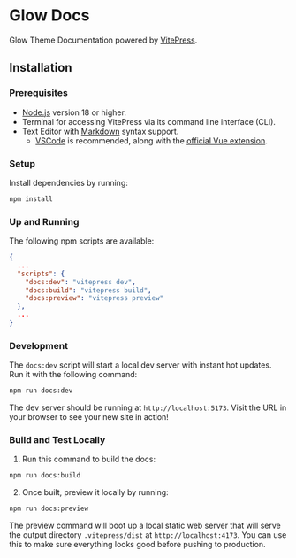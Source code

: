 # Glow Docs

Glow Theme Documentation powered by [VitePress](https://vitepress.dev/).

## Installation

### Prerequisites

- [Node.js](https://nodejs.org/) version 18 or higher.
- Terminal for accessing VitePress via its command line interface (CLI).
- Text Editor with [Markdown](https://en.wikipedia.org/wiki/Markdown) syntax support.
  - [VSCode](https://code.visualstudio.com/) is recommended, along with the [official Vue extension](https://marketplace.visualstudio.com/items?itemName=Vue.volar).

### Setup

Install dependencies by running:


```bash
npm install
```

### Up and Running

The following npm scripts are available:

```json
{
  ...
  "scripts": {
    "docs:dev": "vitepress dev",
    "docs:build": "vitepress build",
    "docs:preview": "vitepress preview"
  },
  ...
}
```

### Development

The `docs:dev` script will start a local dev server with instant hot updates. Run it with the following command:

```bash
npm run docs:dev
```

The dev server should be running at `http://localhost:5173`. Visit the URL in your browser to see your new site in action!

### Build and Test Locally

1. Run this command to build the docs:

```bash
npm run docs:build
```

2. Once built, preview it locally by running:

```bash
npm run docs:preview
```

The preview command will boot up a local static web server that will serve the output directory `.vitepress/dist` at `http://localhost:4173`. You can use this to make sure everything looks good before pushing to production.
